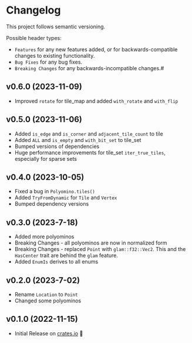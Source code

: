 # Changelog

This project follows semantic versioning.

Possible header types:

- `Features` for any new features added, or for backwards-compatible
  changes to existing functionality.
- `Bug Fixes` for any bug fixes.
- `Breaking Changes` for any backwards-incompatible changes.#


[crates.io]: https://crates.io/crates/geometrid

## v0.6.0 (2023-11-09)
- Improved `rotate` for tile_map and added `with_rotate` and `with_flip`

## v0.5.0 (2023-11-06)
- Added `is_edge` and `is_corner` and `adjacent_tile_count` to tile
- Added `ALL` and `is_empty` and `with_bit_set` to tile_set
- Bumped versions of dependencies
- Huge performance improvements for tile_set `iter_true_tiles`, especially for sparse sets

## v0.4.0 (2023-10-05)

- Fixed a bug in `Polyomino.tiles()`
- Added `TryFromDynamic` for `Tile` and `Vertex`
- Bumped dependency versions

## v0.3.0 (2023-7-18)

- Added more polyominos
- Breaking Changes - all polyominos are now in normalized form
- Breaking Changes - replaced `Point` with `glam::f32::Vec2`. This and the `HasCenter` trait are behind the `glam` feature.
- Added `EnumIs` derives to all enums


## v0.2.0 (2023-7-02)

- Rename `Location` to `Point`
- Changed some polyominos

## v0.1.0 (2022-11-15)

- Initial Release on [crates.io] :tada:

[crates.io]: https://crates.io/crates/geometrid
